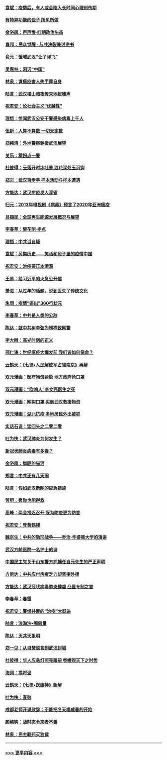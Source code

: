 #### [袁斌：疫情后，有人或会陷入长时间心理创伤期](../pages/nsc993/n11901514.md?t=02290302) 
#### [有特异功能的侄子 所见所做](../pages/nsc993/n11901154.md?t=02290302) 
#### [金浴凤：声声慢‧红朝政治生态](../pages/nsc993/n11899553.md?t=02290302) 
#### [肖邦：民众觉醒 · 与共决裂兼讨逆书](../pages/nsc993/n11898435.md?t=02290302) 
#### [俞元：饿城武汉“让子弹飞”](../pages/nsc993/n11898344.md?t=02290302) 
#### [吴惠林：闲话“中国”](../pages/nsc993/n11898182.md?t=02290302) 
#### [林泉：谋瘟疫害人失手葬自身](../pages/nsc993/n11897892.md?t=02290302) 
#### [陆言：武汉楼山暗夜传来地狱嚎声](../pages/nsc993/n11897033.md?t=02290302) 
#### [祝君安：论社会主义“优越性”](../pages/nsc993/n11897005.md?t=02290302) 
#### [理悟：惊闻武汉公安干警感染病毒上千人](../pages/nsc993/n11896947.md?t=02290302) 
#### [伍新：人算不算数 一切天定数](../pages/nsc993/n11893372.md?t=02290302) 
#### [郑纯清：外地警察驰援武汉展望](../pages/nsc993/n11893115.md?t=02290302) 
#### [关乐：猜拐点一瞥](../pages/nsc993/n11893020.md?t=02290302) 
#### [杜彼得：云落开时冰吐鉴 浪花深处玉沉钩](../pages/nsc993/n11892107.md?t=02290302) 
#### [郑岩：武汉百步亭 样本活动与样本遭遇](../pages/nsc993/n11892310.md?t=02290302) 
#### [方能达：武汉疠疫发人深省](../pages/nsc993/n11891376.md?t=02290302) 
#### [归元：2013年电视剧《病毒》预言了2020年亚洲瘟疫](../pages/nsc993/n11891126.md?t=02290302) 
#### [吕锡民：全球再生能源发展概况与展望](../pages/nsc993/n11890613.md?t=02290302) 
#### [李春草：醉花阴·拐点](../pages/nsc993/n11890567.md?t=02290302) 
#### [理悟：中共当自毙](../pages/nsc993/n11890559.md?t=02290302) 
#### [袁斌：另类历史——笑话和段子里的疫情中国](../pages/nsc993/n11889243.md?t=02290302) 
#### [祝君安：治疫要正本清源](../pages/nsc993/n11889085.md?t=02290302) 
#### [王易：给习近平的火急公开信](../pages/nsc993/n11888225.md?t=02290302) 
#### [萧进：从过年的话题，说到丢失了传统文化](../pages/nsc993/n11887732.md?t=02290302) 
#### [朱同：疫情“逼出”360行状元](../pages/nsc993/n11887678.md?t=02290302) 
#### [李春草：中共是人类的公敌](../pages/nsc993/n11887656.md?t=02290302) 
#### [陈达：就中共树李弦为榜样致网警](../pages/nsc993/n11887625.md?t=02290302) 
#### [李大眼：高光时刻的正义](../pages/nsc993/n11887585.md?t=02290302) 
#### [邢仁涛：世纪瘟疫大爆发前 我们该如何保命？](../pages/nsc993/n11887535.md?t=02290302) 
#### [云鹤天：《七律▪人民解放军占领南京》再解](../pages/nsc993/n11887524.md?t=02290302) 
#### [双元漫画：医疗物资紧缺 地方政府抢口罩](../pages/nsc993/n11884744.md?t=02290302) 
#### [双元漫画：“吹哨人”李文亮医生之死](../pages/nsc993/n11884705.md?t=02290302) 
#### [双元漫画：网购口罩 买到武汉救援物资](../pages/nsc993/n11884670.md?t=02290302) 
#### [双元漫画：湖北抗疫 多地居民外出被抓](../pages/nsc993/n11884643.md?t=02290302) 
#### [实话石说：猛回头之二零二零](../pages/nsc993/n11883968.md?t=02290302) 
#### [吐为快：武汉肺炎为何发生？](../pages/nsc993/n11882180.md?t=02290302) 
#### [新冠状肺炎病毒有多毒？](../pages/nsc993/n11881790.md?t=02290302) 
#### [金浴凤：绑匪的猫泪](../pages/nsc993/n11880664.md?t=02290302) 
#### [郑言：中共还有几天闹](../pages/nsc993/n11880645.md?t=02290302) 
#### [陆言：假如武汉断网的应急措施](../pages/nsc993/n11880619.md?t=02290302) 
#### [苦胆：愿你也能得救](../pages/nsc993/n11880601.md?t=02290302) 
#### [高峰：两会推迟召开  既为防疫更为防变](../pages/nsc993/n11879977.md?t=02290302) 
#### [祝君安：登黄鹤楼](../pages/nsc993/n11880583.md?t=02290302) 
#### [魏京生：中共的隐形战争——乔治‧华盛顿大学的演讲](../pages/nsc993/n11879765.md?t=02290302) 
#### [武汉方舱医院一名护士的诗](../pages/nsc993/n11878480.md?t=02290302) 
#### [中国民主党关于山东警方抓捕任自元先生的严正声明](../pages/nsc993/n11877506.md?t=02290302) 
#### [方能达：中共应付疠疫乏力却坚拒外援](../pages/nsc993/n11877497.md?t=02290302) 
#### [方能达：武汉冠状病毒肺炎肆虐 凸显专制之害](../pages/nsc993/n11877475.md?t=02290302) 
#### [李春草：春雷](../pages/nsc993/n11876287.md?t=02290302) 
#### [祝君安：警惕共匪的“治疫”大跃进](../pages/nsc993/n11876084.md?t=02290302) 
#### [陆言：浪淘沙•细思量](../pages/nsc993/n11876071.md?t=02290302) 
#### [陈达：灭共天象明](../pages/nsc993/n11876063.md?t=02290302) 
#### [郑一见：从自焚谎言到武汉封城](../pages/nsc993/n11875621.md?t=02290302) 
#### [杜彼得：华人应悬灯照亮跟前 卷幔观天下之时势](../pages/nsc993/n11874822.md?t=02290302) 
#### [海网：换将谣](../pages/nsc993/n11873712.md?t=02290302) 
#### [云鹤天：《七律▪送瘟神》新解](../pages/nsc993/n11873598.md?t=02290302) 
#### [吐为快：春愁](../pages/nsc993/n11872801.md?t=02290302) 
#### [成都老师开课致辞：不能把冬天唱成春的开始](../pages/nsc993/n11872653.md?t=02290302) 
#### [颜纯钩：战时态令来者不善](../pages/nsc993/n11872011.md?t=02290302) 
#### [林泉：民主联邦灭独裁](../pages/nsc993/n11870998.md?t=02290302) 

----
#### [ >>> 更早内容 <<< ](../indexes/nsc993-earlier.md)
